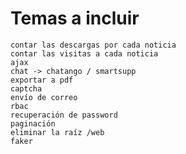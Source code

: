 Temas a incluir
===============
	contar las descargas por cada noticia
	contar las visitas a cada noticia
	ajax
	chat -> chatango / smartsupp
	exportar a pdf
	captcha
	envío de correo
	rbac
	recuperación de password
	paginación
	eliminar la raíz /web
	faker